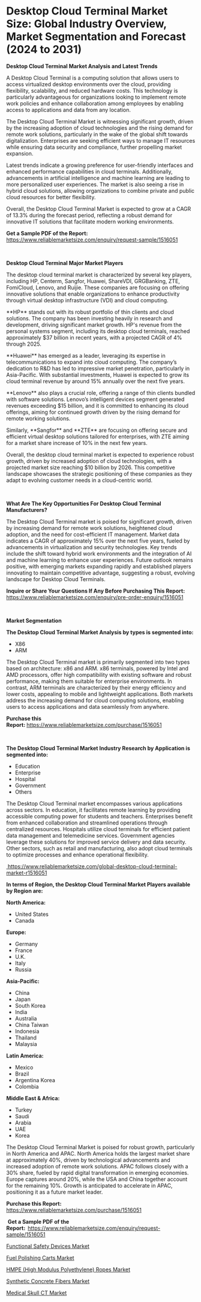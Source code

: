 <p><h1>Desktop Cloud Terminal Market Size: Global Industry Overview, Market Segmentation and Forecast (2024 to 2031)</h1></p><p><strong>Desktop Cloud Terminal Market Analysis and Latest Trends</strong></p>
<p><p>A Desktop Cloud Terminal is a computing solution that allows users to access virtualized desktop environments over the cloud, providing flexibility, scalability, and reduced hardware costs. This technology is particularly advantageous for organizations looking to implement remote work policies and enhance collaboration among employees by enabling access to applications and data from any location.</p><p>The Desktop Cloud Terminal Market is witnessing significant growth, driven by the increasing adoption of cloud technologies and the rising demand for remote work solutions, particularly in the wake of the global shift towards digitalization. Enterprises are seeking efficient ways to manage IT resources while ensuring data security and compliance, further propelling market expansion.</p><p>Latest trends indicate a growing preference for user-friendly interfaces and enhanced performance capabilities in cloud terminals. Additionally, advancements in artificial intelligence and machine learning are leading to more personalized user experiences. The market is also seeing a rise in hybrid cloud solutions, allowing organizations to combine private and public cloud resources for better flexibility.</p><p>Overall, the Desktop Cloud Terminal Market is expected to grow at a CAGR of 13.3% during the forecast period, reflecting a robust demand for innovative IT solutions that facilitate modern working environments.</p></p>
<p><strong>Get a Sample PDF of the Report:&nbsp;</strong> <a href="https://www.reliablemarketsize.com/enquiry/request-sample/1516051?utm_campaign=1778&utm_medium=2&utm_source=Github&utm_content=ia&utm_term=27102024&utm_id=desktop-cloud-terminal">https://www.reliablemarketsize.com/enquiry/request-sample/1516051</a></p>
<p>&nbsp;</p>
<p><strong>Desktop Cloud Terminal Major Market Players</strong></p>
<p><p>The desktop cloud terminal market is characterized by several key players, including HP, Centerm, Sangfor, Huawei, ShareVDI, GRGBanking, ZTE, FomiCloud, Lenovo, and Ruijie. These companies are focusing on offering innovative solutions that enable organizations to enhance productivity through virtual desktop infrastructure (VDI) and cloud computing.</p><p>**HP** stands out with its robust portfolio of thin clients and cloud solutions. The company has been investing heavily in research and development, driving significant market growth. HP's revenue from the personal systems segment, including its desktop cloud terminals, reached approximately $37 billion in recent years, with a projected CAGR of 4% through 2025.</p><p>**Huawei** has emerged as a leader, leveraging its expertise in telecommunications to expand into cloud computing. The company’s dedication to R&D has led to impressive market penetration, particularly in Asia-Pacific. With substantial investments, Huawei is expected to grow its cloud terminal revenue by around 15% annually over the next five years.</p><p>**Lenovo** also plays a crucial role, offering a range of thin clients bundled with software solutions. Lenovo’s intelligent devices segment generated revenues exceeding $15 billion, and it is committed to enhancing its cloud offerings, aiming for continued growth driven by the rising demand for remote working solutions.</p><p>Similarly, **Sangfor** and **ZTE** are focusing on offering secure and efficient virtual desktop solutions tailored for enterprises, with ZTE aiming for a market share increase of 10% in the next few years.</p><p>Overall, the desktop cloud terminal market is expected to experience robust growth, driven by increased adoption of cloud technologies, with a projected market size reaching $10 billion by 2026. This competitive landscape showcases the strategic positioning of these companies as they adapt to evolving customer needs in a cloud-centric world.</p></p>
<p>&nbsp;</p>
<p><strong>What Are The Key Opportunities For Desktop Cloud Terminal Manufacturers?</strong></p>
<p><p>The Desktop Cloud Terminal market is poised for significant growth, driven by increasing demand for remote work solutions, heightened cloud adoption, and the need for cost-efficient IT management. Market data indicates a CAGR of approximately 15% over the next five years, fueled by advancements in virtualization and security technologies. Key trends include the shift toward hybrid work environments and the integration of AI and machine learning to enhance user experiences. Future outlook remains positive, with emerging markets expanding rapidly and established players innovating to maintain competitive advantage, suggesting a robust, evolving landscape for Desktop Cloud Terminals.</p></p>
<p><strong>Inquire or Share Your Questions If Any Before Purchasing This Report:</strong> <a href="https://www.reliablemarketsize.com/enquiry/pre-order-enquiry/1516051?utm_campaign=1778&utm_medium=2&utm_source=Github&utm_content=ia&utm_term=27102024&utm_id=desktop-cloud-terminal">https://www.reliablemarketsize.com/enquiry/pre-order-enquiry/1516051</a></p>
<p>&nbsp;</p>
<p><strong>Market Segmentation</strong></p>
<p><strong>The Desktop Cloud Terminal Market Analysis by types is segmented into:</strong></p>
<p><ul><li>X86</li><li>ARM</li></ul></p>
<p><p>The Desktop Cloud Terminal market is primarily segmented into two types based on architecture: x86 and ARM. x86 terminals, powered by Intel and AMD processors, offer high compatibility with existing software and robust performance, making them suitable for enterprise environments. In contrast, ARM terminals are characterized by their energy efficiency and lower costs, appealing to mobile and lightweight applications. Both markets address the increasing demand for cloud computing solutions, enabling users to access applications and data seamlessly from anywhere.</p></p>
<p><strong>Purchase this Report:&nbsp;</strong><a href="https://www.reliablemarketsize.com/purchase/1516051?utm_campaign=1778&utm_medium=2&utm_source=Github&utm_content=ia&utm_term=27102024&utm_id=desktop-cloud-terminal">https://www.reliablemarketsize.com/purchase/1516051</a></p>
<p>&nbsp;</p>
<p><strong>The Desktop Cloud Terminal Market Industry Research by Application is segmented into:</strong></p>
<p><ul><li>Education</li><li>Enterprise</li><li>Hospital</li><li>Government</li><li>Others</li></ul></p>
<p><p>The Desktop Cloud Terminal market encompasses various applications across sectors. In education, it facilitates remote learning by providing accessible computing power for students and teachers. Enterprises benefit from enhanced collaboration and streamlined operations through centralized resources. Hospitals utilize cloud terminals for efficient patient data management and telemedicine services. Government agencies leverage these solutions for improved service delivery and data security. Other sectors, such as retail and manufacturing, also adopt cloud terminals to optimize processes and enhance operational flexibility.</p></p>
<p><a href="https://www.reliablemarketsize.com/global-desktop-cloud-terminal-market-r1516051?utm_campaign=1778&utm_medium=2&utm_source=Github&utm_content=ia&utm_term=27102024&utm_id=desktop-cloud-terminal">&nbsp;https://www.reliablemarketsize.com/global-desktop-cloud-terminal-market-r1516051</a></p>
<p><strong>In terms of Region, the Desktop Cloud Terminal Market Players available by Region are:</strong></p>
<p>
    <p> <strong> North America: </strong>
        <ul>
            <li>United States</li>
            <li>Canada</li>
        </ul>
        </p> 
    <p> <strong> Europe: </strong>
        <ul>
            <li>Germany</li>
            <li>France</li>
            <li>U.K.</li>
            <li>Italy</li>
            <li>Russia</li>
        </ul>
        </p> 
    <p> <strong> Asia-Pacific: </strong>
        <ul>
            <li>China</li>
            <li>Japan</li>
            <li>South Korea</li>
            <li>India</li>
            <li>Australia</li>
            <li>China Taiwan</li>
            <li>Indonesia</li>
            <li>Thailand</li>
            <li>Malaysia</li>
        </ul>
        </p> 
    <p> <strong> Latin America: </strong>
        <ul>
            <li>Mexico</li>
            <li>Brazil</li>
            <li>Argentina Korea</li>
            <li>Colombia</li>
        </ul>
        </p> 
    <p> <strong> Middle East & Africa: </strong>
        <ul>
            <li>Turkey</li>
            <li>Saudi</li>
            <li>Arabia</li>
            <li>UAE</li>
            <li>Korea</li>
        </ul>
    </p>
    </p>
<p><p>The Desktop Cloud Terminal Market is poised for robust growth, particularly in North America and APAC. North America holds the largest market share at approximately 40%, driven by technological advancements and increased adoption of remote work solutions. APAC follows closely with a 30% share, fueled by rapid digital transformation in emerging economies. Europe captures around 20%, while the USA and China together account for the remaining 10%. Growth is anticipated to accelerate in APAC, positioning it as a future market leader.</p></p>
<p><strong>Purchase this Report: </strong><a href="https://www.reliablemarketsize.com/purchase/1516051?utm_campaign=1778&utm_medium=2&utm_source=Github&utm_content=ia&utm_term=27102024&utm_id=desktop-cloud-terminal">https://www.reliablemarketsize.com/purchase/1516051</a></p>
<p>&nbsp;<strong>Get a Sample PDF of the Report:&nbsp;&nbsp;</strong><a href="https://www.reliablemarketsize.com/enquiry/request-sample/1516051?utm_campaign=1778&utm_medium=2&utm_source=Github&utm_content=ia&utm_term=27102024&utm_id=desktop-cloud-terminal">https://www.reliablemarketsize.com/enquiry/request-sample/1516051</a></p>
<p><strong></strong></p>
<p><p><a href="https://www.linkedin.com/pulse/functional-safety-devices-market-global-share-ranking-overall-t8zzc?utm_campaign=1778&utm_medium=2&utm_source=Github&utm_content=ia&utm_term=27102024&utm_id=desktop-cloud-terminal">Functional Safety Devices Market</a></p><p><a href="https://www.linkedin.com/pulse/fuel-polishing-carts-market-segmentation-applications-fbrqc?trk=public_post_embed_feed-article-content&utm_campaign=1778&utm_medium=2&utm_source=Github&utm_content=ia&utm_term=27102024&utm_id=desktop-cloud-terminal">Fuel Polishing Carts Market</a></p><p><a href="https://www.linkedin.com/pulse/emerging-trends-hmpe-high-modulus-polyethylene-ropes-0lalc?trk=public_post_embed_feed-article-content&utm_campaign=1778&utm_medium=2&utm_source=Github&utm_content=ia&utm_term=27102024&utm_id=desktop-cloud-terminal">HMPE (High Modulus Polyethylene) Ropes Market</a></p><p><a href="https://www.linkedin.com/pulse/synthetic-concrete-fibers-market-trends-detailed-study-odapf?utm_campaign=1778&utm_medium=2&utm_source=Github&utm_content=ia&utm_term=27102024&utm_id=desktop-cloud-terminal">Synthetic Concrete Fibers Market</a></p><p><a href="https://www.linkedin.com/pulse/regional-adaptations-global-medical-skull-ct-market-8oxuf?utm_campaign=1778&utm_medium=2&utm_source=Github&utm_content=ia&utm_term=27102024&utm_id=desktop-cloud-terminal">Medical Skull CT Market</a></p></p>